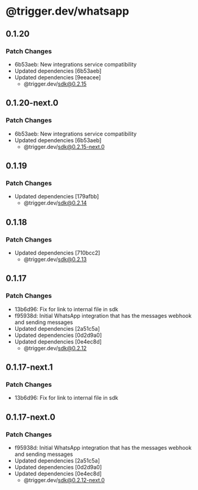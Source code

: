# @trigger.dev/whatsapp

## 0.1.20

### Patch Changes

- 6b53aeb: New integrations service compatibility
- Updated dependencies [6b53aeb]
- Updated dependencies [9eeacee]
  - @trigger.dev/sdk@0.2.15

## 0.1.20-next.0

### Patch Changes

- 6b53aeb: New integrations service compatibility
- Updated dependencies [6b53aeb]
  - @trigger.dev/sdk@0.2.15-next.0

## 0.1.19

### Patch Changes

- Updated dependencies [179afbb]
  - @trigger.dev/sdk@0.2.14

## 0.1.18

### Patch Changes

- Updated dependencies [710bcc2]
  - @trigger.dev/sdk@0.2.13

## 0.1.17

### Patch Changes

- 13b6d96: Fix for link to internal file in sdk
- f95938d: Initial WhatsApp integration that has the messages webhook and sending messages
- Updated dependencies [2a51c5a]
- Updated dependencies [0d2d9a0]
- Updated dependencies [0e4ec8d]
  - @trigger.dev/sdk@0.2.12

## 0.1.17-next.1

### Patch Changes

- 13b6d96: Fix for link to internal file in sdk

## 0.1.17-next.0

### Patch Changes

- f95938d: Initial WhatsApp integration that has the messages webhook and sending messages
- Updated dependencies [2a51c5a]
- Updated dependencies [0d2d9a0]
- Updated dependencies [0e4ec8d]
  - @trigger.dev/sdk@0.2.12-next.0
